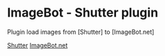 ImageBot - Shutter plugin
=========================

Plugin load images from [Shutter] to [ImageBot.net]




[Shutter](http://shutter-project.org/ "Shutter - Screenshot Tool")
[ImageBot.net](http://imagebot.net "ImageBot - Your world in pictures")
